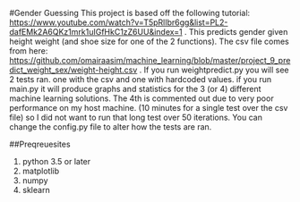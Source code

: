 #Gender Guessing
This project is based off the following tutorial:
https://www.youtube.com/watch?v=T5pRlIbr6gg&list=PL2-dafEMk2A6QKz1mrk1uIGfHkC1zZ6UU&index=1 . 
This predicts gender given height weight (and shoe size for one of the 2 functions). The csv file comes from here: 
https://github.com/omairaasim/machine_learning/blob/master/project_9_predict_weight_sex/weight-height.csv .
If you run weightpredict.py you will see 2 tests ran. one with the csv and one with hardcoded values.
if you run main.py it will produce graphs and statistics for the 3 (or 4) different machine learning
solutions. The 4th is commented out due to very poor performance on my host machine. (10 minutes for a single test over the csv file) 
so I did not want to run that long test over 50 iterations. You can change the config.py file to alter how the tests are
ran. 

##Preqreuesites
1. python 3.5 or later
2. matplotlib
3. numpy
4. sklearn